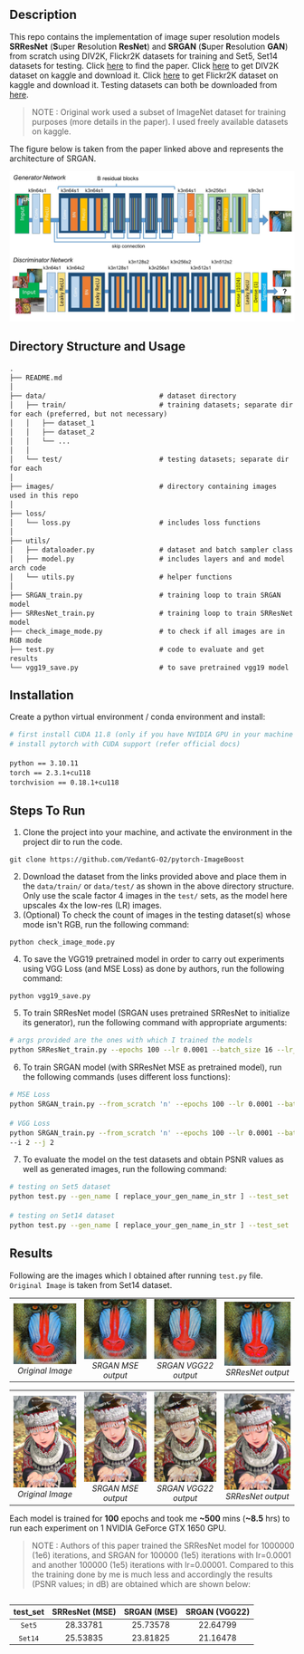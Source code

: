 ## Description

This repo contains the implementation of image super resolution models **SRResNet** (**S**uper **R**esolution **ResNet**) and **SRGAN** (**S**uper **R**esolution **GAN**) from scratch using DIV2K, Flickr2K datasets for training and Set5, Set14 datasets for testing. Click [here](https://arxiv.org/abs/1609.04802) to find the paper. Click [here](https://www.kaggle.com/datasets/sharansmenon/div2k) to get DIV2K dataset on kaggle and download it. Click [here](https://www.kaggle.com/datasets/daehoyang/flickr2k) to get Flickr2K dataset on kaggle and download it. Testing datasets can both be downloaded from [here](https://github.com/jbhuang0604/SelfExSR).

> NOTE : Original work used a subset of ImageNet dataset for training purposes (more details in the paper). I used freely available datasets on kaggle.

The figure below is taken from the paper linked above and represents the architecture of SRGAN.

<p align="center">
<img src="images/architecture.png" width="700"/>
</p>

## Directory Structure and Usage
```
.
├── README.md
│
├── data/                            # dataset directory 
│   ├── train/                       # training datasets; separate dir for each (preferred, but not necessary)
│   │   ├── dataset_1
│   │   ├── dataset_2
│   │   └── ...
│   │
│   └── test/                        # testing datasets; separate dir for each
│
├── images/                          # directory containing images used in this repo
│
├── loss/                            
│   └── loss.py                      # includes loss functions 
│
├── utils/                           
│   ├── dataloader.py                # dataset and batch sampler class
│   ├── model.py                     # includes layers and and model arch code
│   └── utils.py                     # helper functions
│
├── SRGAN_train.py                   # training loop to train SRGAN model
├── SRResNet_train.py                # training loop to train SRResNet model
├── check_image_mode.py              # to check if all images are in RGB mode
├── test.py                          # code to evaluate and get results
└── vgg19_save.py                    # to save pretrained vgg19 model
```

## Installation

Create a python virtual environment / conda environment and install:
```sh
# first install CUDA 11.8 (only if you have NVIDIA GPU in your machine and compatible NVIDIA driver) 
# install pytorch with CUDA support (refer official docs)

python == 3.10.11
torch == 2.3.1+cu118 
torchvision == 0.18.1+cu118
```

## Steps To Run

1. Clone the project into your machine, and activate the environment in the project dir to run the code.
```
git clone https://github.com/VedantG-02/pytorch-ImageBoost
```
2. Download the dataset from the links provided above and place them in the ```data/train/``` or ```data/test/``` as shown in the above directory structure. Only use the scale factor 4 images in the ```test/``` sets, as the model here upscales 4x the low-res (LR) images.
3. (Optional) To check the count of images in the testing dataset(s) whose mode isn't RGB, run the following command:
```
python check_image_mode.py
```
4. To save the VGG19 pretrained model in order to carry out experiments using VGG Loss (and MSE Loss) as done by authors, run the following command:
```
python vgg19_save.py
```
5. To train SRResNet model (SRGAN uses pretrained SRResNet to initialize its generator), run the following command with appropriate arguments:
```sh
# args provided are the ones with which I trained the models
python SRResNet_train.py --epochs 100 --lr 0.0001 --batch_size 16 --lr_img_size 24 --sf 2 --loss_fn 'MSE'
```
6. To train SRGAN model (with SRResNet MSE as pretrained model), run the following commands (uses different loss functions):
```sh
# MSE Loss
python SRGAN_train.py --from_scratch 'n' --epochs 100 --lr 0.0001 --batch_size 16 --lr_img_size 24 --sf 2 --loss_fn 'MSE'

# VGG Loss
python SRGAN_train.py --from_scratch 'n' --epochs 100 --lr 0.0001 --batch_size 16 --lr_img_size 24 --sf 2 --loss_fn 'VGG' 
--i 2 --j 2
```
7. To evaluate the model on the test datasets and obtain PSNR values as well as generated images, run the following command:
```sh
# testing on Set5 dataset
python test.py --gen_name [ replace_your_gen_name_in_str ] --test_set 'Set5'

# testing on Set14 dataset
python test.py --gen_name [ replace_your_gen_name_in_str ] --test_set 'Set14'
```

## Results
Following are the images which I obtained after running ```test.py``` file. ```Original Image``` is taken from Set14 dataset. 
<div align="center">
  <table>
    <tr>
      <td align="center">
        <img src="images/1_original_HR_image.png" alt="Image 1" width="160"/>
        <br>
        <em>Original Image</em>
      </td>
      <td align="center">
        <img src="images/1_result_SRGAN_MSE.png" alt="Image 2" width="160"/>
        <br>
        <em>SRGAN MSE output</em>
      </td>
      <td align="center">
        <img src="images/1_result_SRGAN_VGG22.png" alt="Image 2" width="160"/>
        <br>
        <em>SRGAN VGG22 output</em>
      </td>
      <td align="center">
        <img src="images/1_result_SRResNet_MSE.png" alt="Image 3" width="160"/>
        <br>
        <em>SRResNet output</em>
      </td>
    </tr>
  </table>
</div>
<div align="center">
  <table>
    <tr>
      <td align="center">
        <img src="images/2_original_HR_image.png" alt="Image 1" width="160"/>
        <br>
        <em>Original Image</em>
      </td>
      <td align="center">
        <img src="images/2_result_SRGAN_MSE.png" alt="Image 2" width="160"/>
        <br>
        <em>SRGAN MSE output</em>
      </td>
      <td align="center">
        <img src="images/2_result_SRGAN_VGG22.png" alt="Image 2" width="160"/>
        <br>
        <em>SRGAN VGG22 output</em>
      </td>
      <td align="center">
        <img src="images/2_result_SRResNet_MSE.png" alt="Image 3" width="160"/>
        <br>
        <em>SRResNet output</em>
      </td>
    </tr>
  </table>
</div>

Each model is trained for **100** epochs and took me **~500** mins (**~8.5** hrs) to run each experiment on 1 NVIDIA GeForce GTX 1650 GPU. 
> NOTE : Authors of this paper trained the SRResNet model for 1000000 (1e6) iterations, and SRGAN for 100000 (1e5) iterations with lr=0.0001 and another 100000 (1e5) iterations with lr=0.00001. Compared to this the training done by me is much less and accordingly the results (PSNR values; in dB) are obtained which are shown below:

<div style="width: 100%; display: flex; justify-content: center;">
  
| test_set      | SRResNet (MSE) | SRGAN (MSE)  | SRGAN (VGG22) |
|     :---:      |     :---:      |     :---:      |     :---:      |
| ```Set5```     | 28.33781 | 25.73578 | 22.64799 |
| ```Set14```      | 25.53835 | 23.81825 | 21.16478 |

</div>


